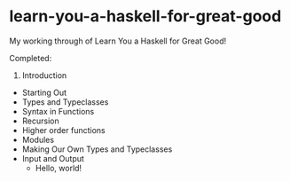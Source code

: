 learn-you-a-haskell-for-great-good
==================================

My working through of Learn You a Haskell for Great Good!

Completed:

1. Introduction
- Starting Out
- Types and Typeclasses
- Syntax in Functions
- Recursion
- Higher order functions
- Modules
- Making Our Own Types and Typeclasses
- Input and Output
    - Hello, world!
